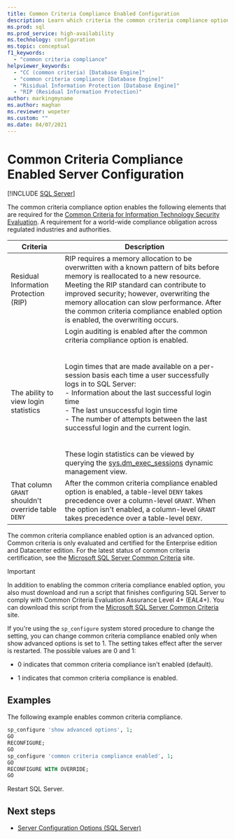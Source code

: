 ```yaml
---
title: Common Criteria Compliance Enabled Configuration
description: Learn which criteria the common criteria compliance option enables in SQL Server. See how to comply with Common Criteria Evaluation Assurance Level. For EUCC certification approval. A world-wide compliance obligation across regulated industries and authorities.
ms.prod: sql
ms.prod_service: high-availability
ms.technology: configuration
ms.topic: conceptual
f1_keywords: 
  - "common criteria compliance"
helpviewer_keywords: 
  - "CC (common criteria) [Database Engine]"
  - "common criteria compliance [Database Engine]"
  - "Risidual Information Protection [Database Engine]"
  - "RIP (Residual Information Protection)"
author: markingmyname
ms.author: maghan
ms.reviewer: wopeter
ms.custom: ""
ms.date: 04/07/2021
---
```


# Common Criteria Compliance Enabled Server Configuration

[!INCLUDE [SQL Server](../../includes/applies-to-version/sqlserver.md)]

The common criteria compliance option enables the following elements that are required for the [Common Criteria for Information Technology Security Evaluation](https://www.commoncriteriaportal.org). A requirement for a world-wide compliance obligation across regulated industries and authorities.

| Criteria | Description |
|----------|-------------|
| Residual Information Protection (RIP) | RIP requires a memory allocation to be overwritten with a known pattern of bits before memory is reallocated to a new resource. Meeting the RIP standard can contribute to improved security; however, overwriting the memory allocation can slow performance. After the common criteria compliance enabled option is enabled, the overwriting occurs. |
|The ability to view login statistics | Login auditing is enabled after the common criteria compliance option is enabled. </br></br></br> Login times that are made available on a per-session basis each time a user successfully logs in to SQL Server: </br> - Information about the last successful login time </br> - The last unsuccessful login time </br> - The number of attempts between the last successful login and the current login. </br></br></br> These login statistics can be viewed by querying the [sys.dm_exec_sessions](../../relational-databases/system-dynamic-management-views/sys-dm-exec-sessions-transact-sql.md) dynamic management view. |
|That column `GRANT` shouldn't override table `DENY` | After the common criteria compliance enabled option is enabled, a table-level `DENY` takes precedence over a column-level `GRANT`. When the option isn't enabled, a column-level `GRANT` takes precedence over a table-level `DENY`. |

The common criteria compliance enabled option is an advanced option. Common criteria is only evaluated and certified for the Enterprise edition and Datacenter edition. For the latest status of common criteria certification, see the [Microsoft SQL Server Common Criteria](https://go.microsoft.com/fwlink/?LinkId=616319) site.

> [!IMPORTANT]
> In addition to enabling the common criteria compliance enabled option, you also must download and run a script that finishes configuring SQL Server to comply with Common Criteria Evaluation Assurance Level 4+ (EAL4+). You can download this script from the [Microsoft SQL Server Common Criteria](https://go.microsoft.com/fwlink/?LinkId=616319) site.

If you're using the `sp_configure` system stored procedure to change the setting, you can change common criteria compliance enabled only when show advanced options is set to 1. The setting takes effect after the server is restarted. The possible values are 0 and 1:

- 0 indicates that common criteria compliance isn't enabled (default).

- 1 indicates that common criteria compliance is enabled.

## Examples

The following example enables common criteria compliance.

```sql
sp_configure 'show advanced options', 1;
GO
RECONFIGURE;
GO
sp_configure 'common criteria compliance enabled', 1;
GO
RECONFIGURE WITH OVERRIDE;
GO
```

Restart SQL Server.

## Next steps

- [Server Configuration Options &#40;SQL Server&#41;](../../database-engine/configure-windows/server-configuration-options-sql-server.md)

